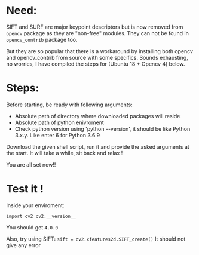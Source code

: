 # Need:
SIFT and SURF are major keypoint descriptors but is now removed from `opencv` package as they are "non-free" modules. They can not be found in `opencv_contrib` package too.

But they are so popular that there is a workaround by installing both opencv and opencv_contrib from source with some specifics. Sounds exhausting, no worries, I have compiled the steps for (Ubuntu 18 + Opencv 4) below.

# Steps:
Before starting, be ready with following arguments:
* Absolute path of directory where downloaded packages will reside
* Absolute path of python enivroment
* Check python version using 'python --version', it should be like Python 3.x.y. Like enter 6 for Python 3.6.9

Download the given shell script, run it and provide the asked arguments at the start. It will take a while, sit back and relax !

You are all set now!!

# Test it !

Inside your enviroment:

`import cv2
cv2.__version__`

You should get `4.0.0`

Also, try using SIFT:
`sift = cv2.xfeatures2d.SIFT_create()`
It should not give any error

